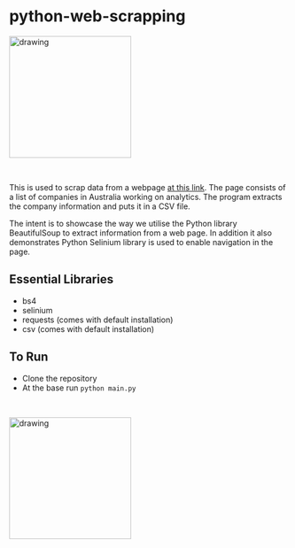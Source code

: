 # python-web-scrapping

<a  href="https://amitwats.com"> <img src="https://amitwats.github.io/amitwats_poweredby.svg" alt="drawing" width="220"/></a>

<br/>

This is used to scrap data from a webpage [at this link](https://clutch.co/au/it-services/analytics "https://clutch.co/au/it-services/analytics"). The page consists of a list of companies in Australia working on analytics. The program extracts the company information and puts it in a CSV file.

The intent is to showcase the way we utilise the Python library BeautifulSoup to extract information from a web page. In addition it also demonstrates Python Selinium library is used to enable navigation in the page.

## Essential Libraries
- bs4
- selinium
- requests (comes with default installation)
- csv (comes with default installation)

## To Run
- Clone the repository
- At the base run `python main.py`
  
 <br/>
 
<a  href="https://amitwats.com"> <img src="https://amitwats.github.io/amitwats_poweredby.svg" alt="drawing" width="220"/></a>




